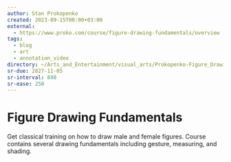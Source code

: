 ```yaml
---
author: Stan Prokopenko
created: 2023-09-15T00:00+03:00
external:
  - https://www.proko.com/course/figure-drawing-fundamentals/overview
tags:
  - blog
  - art
  - annotation_video
directory: ~/Arts_and_Entertainment/visual_arts/Prokopenko-Figure_Drawing_Fundamentals/
sr-due: 2027-11-05
sr-interval: 848
sr-ease: 250
---
```


# Figure Drawing Fundamentals

Get classical training on how to draw male and female figures. Course contains several drawing fundamentals including gesture, measuring, and shading.
